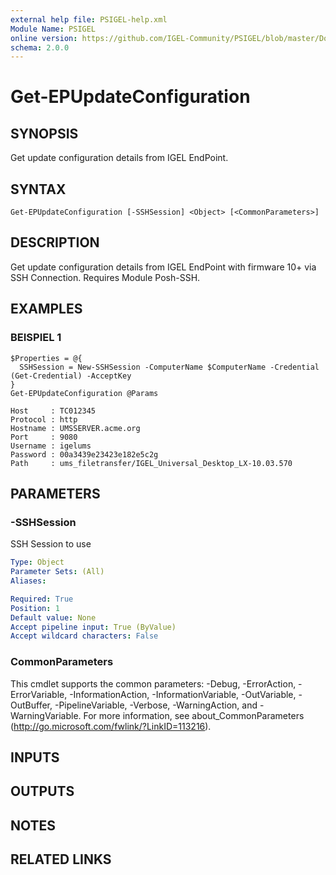 ```yaml
---
external help file: PSIGEL-help.xml
Module Name: PSIGEL
online version: https://github.com/IGEL-Community/PSIGEL/blob/master/Docs/Get-EPUpdateConfiguration.md
schema: 2.0.0
---
```


# Get-EPUpdateConfiguration

## SYNOPSIS
Get update configuration details from IGEL EndPoint.

## SYNTAX

```
Get-EPUpdateConfiguration [-SSHSession] <Object> [<CommonParameters>]
```

## DESCRIPTION
Get update configuration details from IGEL EndPoint with firmware 10+ via SSH Connection.
Requires Module Posh-SSH.

## EXAMPLES

### BEISPIEL 1
```
$Properties = @{
  SSHSession = New-SSHSession -ComputerName $ComputerName -Credential (Get-Credential) -AcceptKey
}
Get-EPUpdateConfiguration @Params
```

```
Host     : TC012345
Protocol : http
Hostname : UMSSERVER.acme.org
Port     : 9080
Username : igelums
Password : 00a3439e23423e182e5c2g
Path     : ums_filetransfer/IGEL_Universal_Desktop_LX-10.03.570
```

## PARAMETERS

### -SSHSession
SSH Session to use

```yaml
Type: Object
Parameter Sets: (All)
Aliases:

Required: True
Position: 1
Default value: None
Accept pipeline input: True (ByValue)
Accept wildcard characters: False
```

### CommonParameters
This cmdlet supports the common parameters: -Debug, -ErrorAction, -ErrorVariable, -InformationAction, -InformationVariable, -OutVariable, -OutBuffer, -PipelineVariable, -Verbose, -WarningAction, and -WarningVariable. For more information, see about_CommonParameters (http://go.microsoft.com/fwlink/?LinkID=113216).

## INPUTS

## OUTPUTS

## NOTES

## RELATED LINKS
